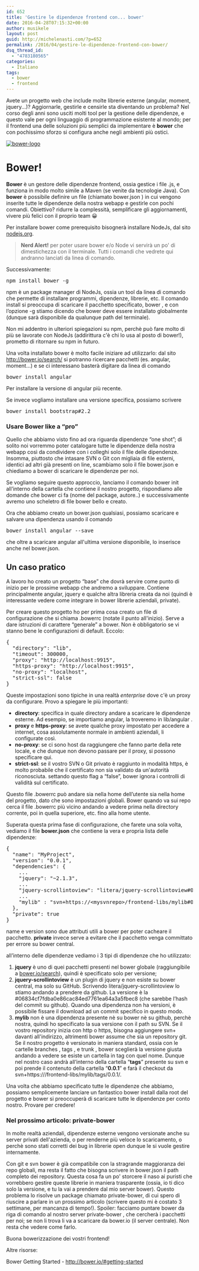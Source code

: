 ```yaml
---
id: 652
title: 'Gestire le dipendenze frontend con... bower'
date: 2016-04-28T07:15:32+00:00
author: musikele
layout: post
guid: http://michelenasti.com/?p=652
permalink: /2016/04/gestire-le-dipendenze-frontend-con-bower/
dsq_thread_id:
  - "4783180565"
categories:
  - Italiano
tags:
  - bower
  - frontend
---
```

Avete un progetto web che include molte librerie esterne (angular, moment, jquery...)? Aggiornarle, gestirle e censirle sta diventando un problema? Nel corso degli anni sono usciti molti tool per la gestione delle dipendenze, e questo vale per ogni linguaggio di programmazione esistente al mondo; per il frontend una delle soluzioni più semplici da implementare è **bower** che con pochissimo sforzo si configura anche negli ambienti più ostici.

[<img class="aligncenter size-medium wp-image-661" src="https://i2.wp.com/michelenasti.com/wp-content/uploads/2016/04/bower-logo-300x264.png?fit=300%2C264" alt="bower-logo" srcset="https://i0.wp.com/michelenasti.com/wp-content/uploads/2016/04/bower-logo.png?resize=300%2C264 300w, https://i0.wp.com/michelenasti.com/wp-content/uploads/2016/04/bower-logo.png?resize=768%2C675 768w, https://i0.wp.com/michelenasti.com/wp-content/uploads/2016/04/bower-logo.png?w=1024 1024w, https://i0.wp.com/michelenasti.com/wp-content/uploads/2016/04/bower-logo.png?resize=700%2C615 700w" sizes="(max-width: 300px) 100vw, 300px" data-recalc-dims="1" />](https://i0.wp.com/michelenasti.com/wp-content/uploads/2016/04/bower-logo.png)

# Bower!

**Bower** è un gestore delle dipendenze frontend, ossia gestice i file .js, e funziona in modo molto simile a Maven (se venite da tecnologie Java). Con **bower** è possibile definire un file (chiamato <span class="lang:default decode:true crayon-inline ">bower.json</span> ) in cui vengono inserite tutte le dipendenze della nostra webapp e gestirle con pochi  comandi. Obiettivo? ridurre la complessità, semplificare gli aggiornamenti, vivere più felici con il proprio team 😀

Per installare bower come prerequisito bisognerà installare NodeJs, dal sito [nodejs.org](https://nodejs.org/en/).

> **Nerd Alert!** per poter usare bower e/o Node vi servirà un po' di dimestichezza con il terminale. Tutti i comandi che vedrete qui andranno lanciati da linea di comando.

Successivamente:

<pre class="lang:default decode:true">npm install bower -g</pre>

<span class="lang:default decode:true crayon-inline ">npm</span>  è un package manager di NodeJs, ossia un tool da linea di comando che permette di installare programmi, dipendenze, librerie, etc. Il comando <span class="lang:default decode:true crayon-inline">install</span> si preoccupa di scaricare il pacchetto specificato, <span class="lang:default decode:true crayon-inline ">bower</span> , e con l’opzione <span class="lang:default decode:true crayon-inline ">-g</span>  stiamo dicendo che bower deve essere installato globalmente (dunque sarà disponibile da qualunque path del terminale).

Non mi addentro in ulteriori spiegazioni su npm, perchè può fare molto di più se lavorate con NodeJs (addirittura c'è chi lo usa al posto di bower!), prometto di ritornare su npm in futuro.

Una volta installato bower è molto facile iniziare ad utilizzarlo: dal sito <http://bower.io/search/> si potranno ricercare pacchetti (es. angular, moment…) e se ci interessano basterà digitare da linea di comando

<pre class="lang:default decode:true">bower install angular</pre>

Per installare la versione di angular più recente.

Se invece vogliamo installare una versione specifica, possiamo scrivere

<pre class="lang:default decode:true ">bower install bootstrap#2.2</pre>

### Usare Bower like a &#8220;pro&#8221;

Quello che abbiamo visto fino ad ora riguarda dipendenze &#8220;one shot&#8221;; di solito noi vorremmo poter catalogare tutte le dipendenze della nostra webapp così da condividere con i colleghi solo il file delle dipendenze. Insomma, piuttosto che intasare SVN o Git con migliaia di file esterni, identici ad altri già presenti on line, scambiamo solo il file <span class="lang:default decode:true crayon-inline">bower.json</span> e chiediamo a bower di scaricare le dipendenze per noi.

Se vogliamo seguire questo approccio, lanciamo il comando <span class="lang:default decode:true crayon-inline">bower init</span>  all’interno della cartella che contiene il nostro progetto, rispondiamo alle domande che bower ci fa (nome del package, autore..) e successivamente avremo uno scheletro di file bower bello e creato.

Ora che abbiamo creato un bower.json qualsiasi, possiamo scaricare e salvare una dipendenza usando il comando

<pre class="lang:default decode:true ">bower install angular --save</pre>

che oltre a scaricare angular all'ultima versione disponibile, lo inserisce anche nel <span class="lang:default decode:true crayon-inline ">bower.json</span>.

## Un caso pratico

A lavoro ho creato un progetto &#8220;base&#8221; che dovrà servire come punto di inizio per le prossime webapp che andremo a sviluppare. Contiene principalmente angular, jquery e qualche altra libreria creata da noi (quindi è interessante vedere come integrare in bower librerie aziendali, private).

Per creare questo progetto ho per prima cosa creato un file di configurazione che si chiama <span class="lang:default decode:true crayon-inline ">.bowerrc</span> (notate il punto all'inizio). Serve a dare istruzioni di carattere &#8220;generale&#8221; a bower. Non è obbligatorio se vi stanno bene le configurazioni di default.  Eccolo:

<pre class="lang:js decode:true " title=".bowerrc">{
  "directory": "lib",
  "timeout": 300000,
  "proxy": "http://localhost:9915",
  "https-proxy": "http://localhost:9915",
  "no-proxy": "localhost", 
  "strict-ssl": false
}</pre>

Queste impostazioni sono tipiche in una realtà _enterprise_ dove c'è un proxy da configurare. Provo a spiegare le più importanti:

  * **directory**: specifica in quale directory andare a scaricare le dipendenze esterne. Ad esempio, se importiamo angular, la troveremo in lib/angular .
  * **proxy** e **https-proxy**: se avete qualche proxy impostato per accedere a internet, cosa assolutamente normale in ambienti aziendali, li configurate così.
  * **no-proxy**: se ci sono host da raggiungere che fanno parte della rete locale, e che dunque non devono passare per il proxy, si possono specificare qui.
  * **strict-ssl**: se il vostro SVN o Git privato è raggiunto in modalità https, è molto probabile che il certificato non sia validato da un'autorità riconosciuta. settando questo flag a &#8220;false&#8221;, bower ignora i controlli di validità sul certificato.

Questo file <span class="lang:default decode:true crayon-inline ">.bowerrc</span>  può andare sia nella home dell’utente sia nella home del progetto, dato che sono impostazioni globali. Bower quando va sui repo cerca il file <span class="lang:default decode:true crayon-inline ">.bowerrc</span>  più vicino andando a vedere prima nella directory corrente, poi in quella superiore, etc. fino alla home utente.

Superata questa prima fase di configurazione, che farete una sola volta, vediamo il file **bower.json** che contiene la vera e propria lista delle dipendenze:

<pre class="lang:js decode:true " title="bower.json">{
  "name": "MyProject",
  "version": "0.0.1",
  "dependencies": {
    ...
    "jquery": "~2.1.3",
    ...
    "jquery-scrollintoview": "litera/jquery-scrollintoview#06834cf7fdba0e86cac84ed7761ea64a3a5fbec8",
    ...
    "mylib" : "svn+https://&lt;mysvnrepo&gt;/frontend-libs/mylib#0.0.1"
  },
  "private": true
}</pre>

name e version sono due attributi utili a bower per poter cacheare il pacchetto. **private** invece serve a evitare che il pacchetto venga committato per errore su bower central.

all’interno delle dipendenze vediamo i 3 tipi di dipendenze che ho utilizzato:

  1. **jquery** è uno di quei pacchetti presenti nel bower globale (raggiungibile a [bower.io/search](http://bower.io/search)), quindi è specificato solo per versione;
  2. **jquery-scrollintoview** è un plugin di jquery e non esiste su bower central, ma solo su GitHub. Scrivendo <span class="lang:default decode:true crayon-inline ">litera/jquery-scrollintoview</span>  lo stiamo andando a prendere da github. La versione è la <span class="lang:default decode:true crayon-inline ">#06834cf7fdba0e86cac84ed7761ea64a3a5fbec8</span>  (che sarebbe l’hash del commit su github). Quando una dipendenza non ha versioni, è possibile fissare il download ad un commit specifico in questo modo.
  3. ****mylib**** non è una dipendenza presente nè su bower nè su github, perchè nostra, quindi ho specificato la sua versione con il path su SVN. Se il vostro repository inizia con http o https, bisogna aggiungere <span class="lang:default decode:true crayon-inline ">svn+</span>  davanti all'indirizzo, altrimenti bower assume che sia un repository git. Se il nostro progetto è versionato in maniera standard, ossia con le cartelle <span class="lang:default decode:true crayon-inline">branches</span> , <span class="lang:default decode:true crayon-inline">tags</span> , e <span class="lang:default decode:true crayon-inline">trunk</span> , bower sceglierà la versione giusta andando a vedere se esiste un cartella in tag con quel nome. Dunque nel nostro caso andrà all’interno della cartella “**tags**” presente su svn e poi prende il contenuto della cartella “**0.0.1**” e farà il checkout da <span class="lang:js decode:true crayon-inline">svn+https://<mysvnrepo>/frontend-libs/mylib/tags/0.0.1/</span>.

Una volta che abbiamo specificato tutte le dipendenze che abbiamo, possiamo semplicemente lanciare un fantastico <span class="lang:default decode:true crayon-inline ">bower install</span>  dalla root del progetto e bower si preoccuperà di scaricare tutte le dipendenze per conto nostro. Provare per credere!

### Nel prossimo articolo: private-bower

In molte realtà aziendali, dipendenze esterne vengono versionate anche su server privati dell'azienda, o per renderne più veloce lo scaricamento, o perchè sono stati corretti dei bug in librerie open dunque le si vuole gestire internamente.

Con git e svn bower è già compatibile con la stragrande maggioranza dei repo globali, ma resta il fatto che bisogna scrivere in bower.json il path completo dei repository. Questa cosa fa un po' storcere il naso ai puristi che vorrebbero gestire queste librerie in maniera trasparente (ossia, io ti dico solo la versione, e tu la vai a prendere dal mio server bower). Questo problema lo risolve un package chiamato <span class="lang:default decode:true crayon-inline">private-bower</span>, di cui spero di riuscire a parlare in un prossimo articolo (scrivere questo mi è costato 3 settimane, per mancanza di tempo!). Spoiler: facciamo puntare <span class="lang:default decode:true crayon-inline ">bower</span>  da riga di comando al nostro server <span class="lang:default decode:true crayon-inline ">private-bower</span> , che cercherà i pacchetti per noi; se non li trova li va a scaricare da <span class="lang:default decode:true crayon-inline ">bower.io</span>  (il server centrale). Non resta che vedere come farlo.

Buona bowerizzazione dei vostri frontend!

Altre risorse:
  
Bower Getting Started - http://bower.io/#getting-started